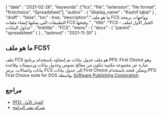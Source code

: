 {
  "date" : "2021-02-26",
  "keywords" :["fcs", "file", "extension", "file format", "firstchoice", "Spreadsheet"],
  "author" : {
    "display_name" : "Kashif Iqbal"
} ,
  "draft" : "false",
  "toc" : true,
  "description":"ما هو ملف FCS وواجهات برمجة التطبيقات التي يمكنها إنشاء ملفات FCS وفتحها." ,
  "title" :"FCS - الخيار الأول لملف جداول البيانات" ,
  "linktitle" : "FCS",
  "menu" : {
    "docs" : {
      "parent" : "spreadsheet"
}
} ,
  "lastmod" : "2021-11-30"
}

## ما هو ملف FCS؟

ملف FCS هو ملف جدول بيانات تم إنشاؤه باستخدام برنامج PFS: First Choice وهو عبارة عن مجموعة مكتبية تتكون من معالج نصوص وجدول بيانات ورسومات وقاعدة بيانات واتصالات. يرمز FCS إلى جدول بيانات First Choice ويمكن فتحه باستخدام PFS: First Choice suite for DOS بواسطة [Software Publishing Corporation](https://en.wikipedia.org/wiki/Software_Publishing_Corporation).

## مراجع

* [PFD: الخيار الأول](http://justsolve.archiveteam.org/wiki/PFS:First_Choice)
* [شركة نشر البرامج](https://en.wikipedia.org/wiki/Software_Publishing_Corporation)

